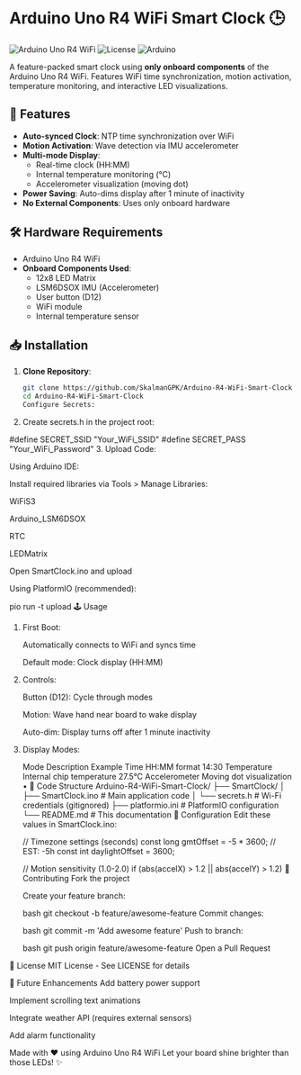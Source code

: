 # Arduino Uno R4 WiFi Smart Clock 🕒

![Arduino Uno R4 WiFi](https://www.arduino.cc/en/uploads/Guide/UNO_R4_WIFI_hero.jpg)
![License](https://img.shields.io/badge/License-MIT-green.svg)
![Arduino](https://img.shields.io/badge/Arduino-Uno_R4_WIFI-blue)

A feature-packed smart clock using **only onboard components** of the Arduino Uno R4 WiFi. Features WiFi time synchronization, motion activation, temperature monitoring, and interactive LED visualizations.

## 🌟 Features
- **Auto-synced Clock**: NTP time synchronization over WiFi
- **Motion Activation**: Wave detection via IMU accelerometer
- **Multi-mode Display**:
  - Real-time clock (HH:MM)
  - Internal temperature monitoring (°C)
  - Accelerometer visualization (moving dot)
- **Power Saving**: Auto-dims display after 1 minute of inactivity
- **No External Components**: Uses only onboard hardware

## 🛠️ Hardware Requirements
- Arduino Uno R4 WiFi
- **Onboard Components Used**:
  - 12x8 LED Matrix
  - LSM6DSOX IMU (Accelerometer)
  - User button (D12)
  - WiFi module
  - Internal temperature sensor

## 📥 Installation
1. **Clone Repository**:
   ```bash
   git clone https://github.com/SkalmanGPK/Arduino-R4-WiFi-Smart-Clock.git
   cd Arduino-R4-WiFi-Smart-Clock
   Configure Secrets:
2. Create secrets.h in the project root:

#define SECRET_SSID "Your_WiFi_SSID"
#define SECRET_PASS "Your_WiFi_Password"
3. Upload Code:

Using Arduino IDE:

Install required libraries via Tools > Manage Libraries:

WiFiS3

Arduino_LSM6DSOX

RTC

LEDMatrix

Open SmartClock.ino and upload

Using PlatformIO (recommended):

pio run -t upload
🕹️ Usage
1. First Boot:

    Automatically connects to WiFi and syncs time

    Default mode: Clock display (HH:MM)

2. Controls:

    Button (D12): Cycle through modes

    Motion: Wave hand near board to wake display

    Auto-dim: Display turns off after 1 minute inactivity

3. Display Modes:

    Mode	Description	Example
    Time	HH:MM format	14:30
    Temperature	Internal chip temperature	27.5°C
    Accelerometer	Moving dot visualization	•
📂 Code Structure
    Arduino-R4-WiFi-Smart-Clock/
    ├── SmartClock/
    │   ├── SmartClock.ino       # Main application code
    │   └── secrets.h            # Wi-Fi credentials (gitignored)
    ├── platformio.ini           # PlatformIO configuration
    └── README.md                # This documentation
🔧 Configuration
    Edit these values in SmartClock.ino:


    // Timezone settings (seconds)
    const long gmtOffset = -5 * 3600;  // EST: -5h
    const int daylightOffset = 3600;

    // Motion sensitivity (1.0-2.0)
    if (abs(accelX) > 1.2 || abs(accelY) > 1.2)
🤝 Contributing
    Fork the project

    Create your feature branch:

    bash
    git checkout -b feature/awesome-feature
    Commit changes:

    bash
    git commit -m 'Add awesome feature'
    Push to branch:

    bash
    git push origin feature/awesome-feature
    Open a Pull Request

📜 License
MIT License - See LICENSE for details

🌱 Future Enhancements
Add battery power support

Implement scrolling text animations

Integrate weather API (requires external sensors)

Add alarm functionality

Made with ❤️ using Arduino Uno R4 WiFi
Let your board shine brighter than those LEDs! ✨
